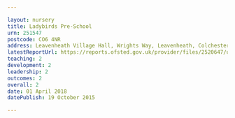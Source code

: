 ```yaml
---

layout: nursery
title: Ladybirds Pre-School
urn: 251547
postcode: CO6 4NR
address: Leavenheath Village Hall, Wrights Way, Leavenheath, Colchester, Essex, CO6 4NR
latestReportUrl: https://reports.ofsted.gov.uk/provider/files/2520647/urn/251547.pdf
teaching: 2
development: 2
leadership: 2
outcomes: 2
overall: 2
date: 01 April 2018 
datePublish: 19 October 2015

---
```

